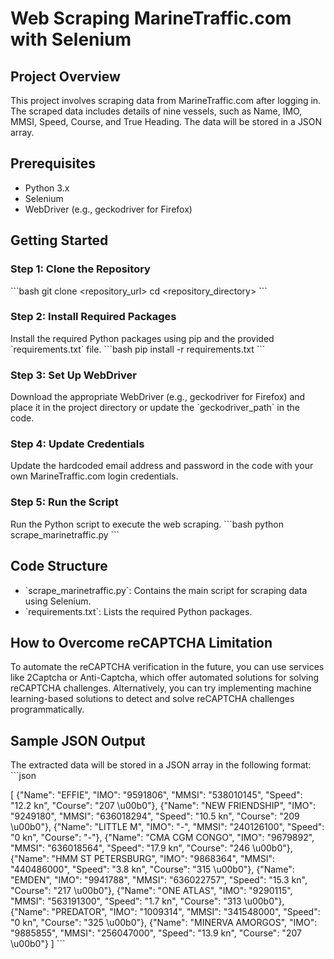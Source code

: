 # Web Scraping MarineTraffic.com with Selenium

## Project Overview
This project involves scraping data from MarineTraffic.com after logging in. The scraped data includes details of nine vessels, such as Name, IMO, MMSI, Speed, Course, and True Heading. The data will be stored in a JSON array.

## Prerequisites
- Python 3.x
- Selenium
- WebDriver (e.g., geckodriver for Firefox)

## Getting Started

### Step 1: Clone the Repository
\`\`\`bash
git clone <repository_url>
cd <repository_directory>
\`\`\`

### Step 2: Install Required Packages
Install the required Python packages using pip and the provided \`requirements.txt\` file.
\`\`\`bash
pip install -r requirements.txt
\`\`\`

### Step 3: Set Up WebDriver
Download the appropriate WebDriver (e.g., geckodriver for Firefox) and place it in the project directory or update the \`geckodriver_path\` in the code.

### Step 4: Update Credentials
Update the hardcoded email address and password in the code with your own MarineTraffic.com login credentials.

### Step 5: Run the Script
Run the Python script to execute the web scraping.
\`\`\`bash
python scrape_marinetraffic.py
\`\`\`

## Code Structure
- \`scrape_marinetraffic.py\`: Contains the main script for scraping data using Selenium.
- \`requirements.txt\`: Lists the required Python packages.

## How to Overcome reCAPTCHA Limitation
To automate the reCAPTCHA verification in the future, you can use services like 2Captcha or Anti-Captcha, which offer automated solutions for solving reCAPTCHA challenges. Alternatively, you can try implementing machine learning-based solutions to detect and solve reCAPTCHA challenges programmatically.

## Sample JSON Output
The extracted data will be stored in a JSON array in the following format:
\`\`\`json








[
    {"Name": "EFFIE", "IMO": "9591806", "MMSI": "538010145", "Speed": "12.2 kn", "Course": "207 \u00b0"},
    {"Name": "NEW FRIENDSHIP", "IMO": "9249180", "MMSI": "636018294", "Speed": "10.5 kn", "Course": "209 \u00b0"},
    {"Name": "LITTLE M", "IMO": "-", "MMSI": "240126100", "Speed": "0 kn", "Course": "-"},
    {"Name": "CMA CGM CONGO", "IMO": "9679892", "MMSI": "636018564", "Speed": "17.9 kn", "Course": "246 \u00b0"},
    {"Name": "HMM ST PETERSBURG", "IMO": "9868364", "MMSI": "440486000", "Speed": "3.8 kn", "Course": "315 \u00b0"},
    {"Name": "EMDEN", "IMO": "9941788", "MMSI": "636022757", "Speed": "15.3 kn", "Course": "217 \u00b0"},
    {"Name": "ONE ATLAS", "IMO": "9290115", "MMSI": "563191300", "Speed": "1.7 kn", "Course": "313 \u00b0"},
    {"Name": "PREDATOR", "IMO": "1009314", "MMSI": "341548000", "Speed": "0 kn", "Course": "325 \u00b0"},
    {"Name": "MINERVA AMORGOS", "IMO": "9885855", "MMSI": "256047000", "Speed": "13.9 kn", "Course": "207 \u00b0"}
]
\`\`\`
